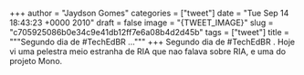 
+++
author = "Jaydson Gomes"
categories = ["tweet"]
date = "Tue Sep 14 18:43:23 +0000 2010"
draft = false
image = "{TWEET_IMAGE}"
slug = "c705925086b0e34c9e41db12ff7e6a08b4d2d45b"
tags = ["tweet"]
title = """Segundo dia de #TechEdBR ..."""
+++
Segundo dia de #TechEdBR . Hoje vi uma pelestra meio estranha de RIA que nao falava sobre RIA, e uma do projeto Mono.
